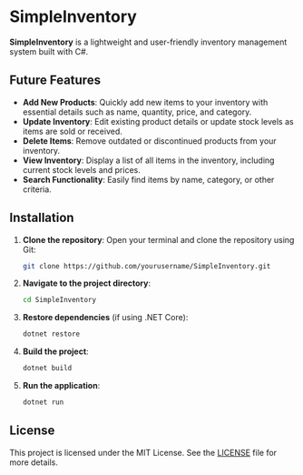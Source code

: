 # SimpleInventory

**SimpleInventory** is a lightweight and user-friendly inventory management system built with C#.

## Future Features

- **Add New Products**: Quickly add new items to your inventory with essential details such as name, quantity, price, and category.
- **Update Inventory**: Edit existing product details or update stock levels as items are sold or received.
- **Delete Items**: Remove outdated or discontinued products from your inventory.
- **View Inventory**: Display a list of all items in the inventory, including current stock levels and prices.
- **Search Functionality**: Easily find items by name, category, or other criteria.

## Installation

1. **Clone the repository**: Open your terminal and clone the repository using Git:

    ```bash
    git clone https://github.com/yourusername/SimpleInventory.git
    ```

2. **Navigate to the project directory**:

    ```bash
    cd SimpleInventory
    ```

3. **Restore dependencies** (if using .NET Core):

    ```bash
    dotnet restore
    ```

4. **Build the project**:

    ```bash
    dotnet build
    ```

5. **Run the application**:

    ```bash
    dotnet run
    ```


## License

This project is licensed under the MIT License. See the [LICENSE](LICENSE.txt) file for more details.
